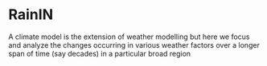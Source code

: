 # RainIN
A climate model is the extension of weather modelling but here we focus and analyze the changes occurring in various weather factors over a longer span of time (say decades) in a particular broad region
